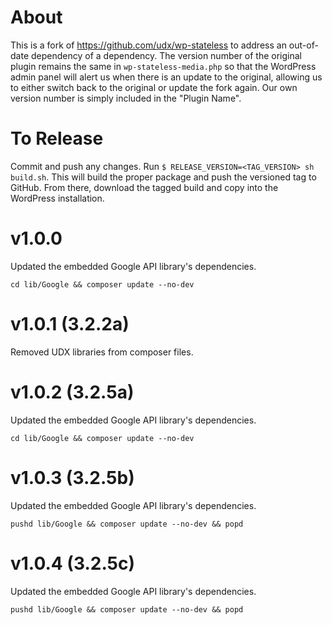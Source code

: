 # About

This is a fork of https://github.com/udx/wp-stateless to address an out-of-date dependency of a dependency. The version number of the original plugin remains the same in `wp-stateless-media.php` so that the WordPress admin panel will alert us when there is an update to the original, allowing us to either switch back to the original or update the fork again. Our own version number is simply included in the "Plugin Name".

# To Release

Commit and push any changes. Run `$ RELEASE_VERSION=<TAG_VERSION> sh build.sh`. This will build the proper package and push the versioned tag to GitHub. From there, download the tagged build and copy into the WordPress installation.

# v1.0.0

Updated the embedded Google API library's dependencies.

`cd lib/Google && composer update --no-dev`

# v1.0.1 (3.2.2a)

Removed UDX libraries from composer files.

# v1.0.2 (3.2.5a)

Updated the embedded Google API library's dependencies.

`cd lib/Google && composer update --no-dev`

# v1.0.3 (3.2.5b)

Updated the embedded Google API library's dependencies.

`pushd lib/Google && composer update --no-dev && popd`

# v1.0.4 (3.2.5c)

Updated the embedded Google API library's dependencies.

`pushd lib/Google && composer update --no-dev && popd`
